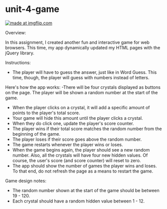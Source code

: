 # unit-4-game
<a href="https://imgflip.com/gif/2l068n"><img src="https://i.imgflip.com/2l068n.gif" title="made at imgflip.com"/></a>

Overview:

In this assignment, I created another fun and interactive game for web browsers. This time, my app dynamically updated my HTML pages with the jQuery library.


Instructions: 
- The player will have to guess the answer, just like in Word Guess. This time, though, the player will guess with numbers instead of letters. 

Here's how the app works:
-There will be four crystals displayed as buttons on the page.
The player will be shown a random number at the start of the game.
- When the player clicks on a crystal, it will add a specific amount of points to the player's total score. 
- Your game will hide this amount until the player clicks a crystal.
- When they do click one, update the player's score counter.
- The player wins if their total score matches the random number from the beginning of the game.
- The player loses if their score goes above the random number.
- The game restarts whenever the player wins or loses.
- When the game begins again, the player should see a new random number. Also, all the crystals will have four new hidden values. Of course, the user's score (and score counter) will reset to zero.
- The app should show the number of games the player wins and loses. To that end, do not refresh the page as a means to restart the game.

Game design notes:
- The random number shown at the start of the game should be between 19 - 120.
- Each crystal should have a random hidden value between 1 - 12.

